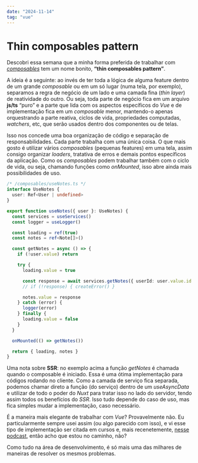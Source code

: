 ```yaml
---
date: "2024-11-14"
tag: "vue"
---
```


<!--more-->

# Thin composables pattern

Descobri essa semana que a minha forma preferida de trabalhar com _[composables](https://vuejs.org/guide/reusability/composables)_ tem um nome bonito, **“thin composables pattern”**.

A ideia é a seguinte: ao invés de ter toda a lógica de alguma feature dentro de um grande _composable_ ou em um só lugar (numa tela, por exemplo), separamos a regra de negócio de um lado e uma camada fina (_thin layer_) de reatividade do outro. Ou seja, toda parte de negócio fica em um arquivo **js/ts** “puro” e a parte que lida com os aspectos específicos do _Vue_ e de implementação fica em um _composable_ menor, mantendo-o apenas orquestrando a parte reativa, ciclos de vida, propriedades computadas, _watchers_, etc, que serão usados dentro dos componentes ou de telas.

Isso nos concede uma boa organização de código e separação de responsabilidades. Cada parte trabalha com uma única coisa. O que mais gosto é utilizar vários _composables_ (pequenas features) em uma tela, assim consigo organizar _loaders_, tratativa de erros e demais pontos específicos da aplicação. Como os _composables_ podem trabalhar também com o ciclo de vida, ou seja, chamando funções como _onMounted_, isso abre ainda mais possibilidades de uso.

```ts
/* /composables/useNotes.ts */
interface UseNotes {
  user: Ref<User | undefined>
}

export function useNotes({ user }: UseNotes) {
  const services = useServices()
  const logger = useLogger()

  const loading = ref(true)
  const notes = ref<Note[]>()

  const getNotes = async () => {
    if (!user.value) return

    try {
      loading.value = true

      const response = await services.getNotes({ userId: user.value.id })
      // if (!response) { createError() }

      notes.value = response
    } catch (error) {
      logger(error)
    } finally {
      loading.value = false
    }
  }

  onMounted(() => getNotes())

  return { loading, notes }
}
```

Uma nota sobre **SSR**: no exemplo acima a função _getNotes_ é chamada quando o composable é iniciado. Essa é uma ótima implementação para códigos rodando no cliente. Como a camada de serviço fica separada, podemos chamar direto a função (do serviço) dentro de um _useAsyncData_ e utilizar de todo o poder do _Nuxt_ para tratar isso no lado do servidor, tendo assim todos os benefícios do _SSR_. Isso tudo depende do caso de uso, mas fica simples mudar a implementação, caso necessário.

É a maneira mais elegante de trabalhar com _Vue_? Provavelmente não. Eu particularmente sempre usei assim (ou algo parecido com isso), e vi esse tipo de implementação ser citada em cursos e, mais recenetemente, [nesse podcast](https://www.youtube.com/watch?v=nxb_cthLg1k), então acho que estou no caminho, não?

Como tudo na área de desenvolvimento, é só mais uma das milhares de maneiras de resolver os mesmos problemas.
